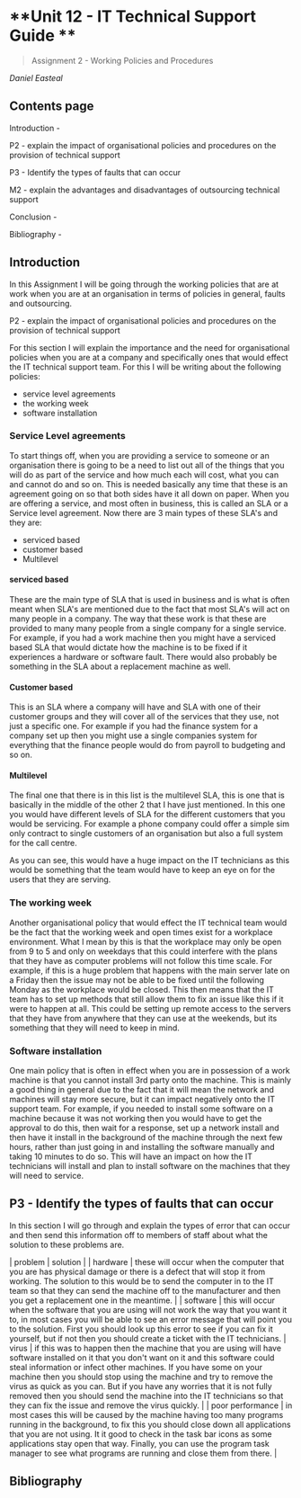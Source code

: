# **Unit 12 - IT Technical Support Guide **

> Assignment 2 - Working Policies and Procedures

_Daniel Easteal_

<div style="page-break-after: always;"></div>

## Contents page 

Introduction - 

P2 - explain the impact of organisational policies and procedures on the provision of technical support 

P3 - Identify the types of faults that can occur 

M2 - explain the advantages and disadvantages of outsourcing technical support

Conclusion - 

Bibliography - 

<div style="page-break-after: always;"></div>

## Introduction

In this Assignment I will be going through the working policies that are at work when you are at an organisation in terms of policies in general, faults and outsourcing.

P2 - explain the impact of organisational policies and procedures on the provision of technical support 

For this section I will explain the importance and the need for organisational policies when you are at a company and specifically ones that would effect the IT technical support team. For this I will be writing about the following policies:

* service level agreements
* the working week
* software installation 

### Service Level agreements

To start things off, when you are providing a service to someone or an organisation there is going to be a need to list out all of the things that you will do as part of the service and how much each will cost, what you can and cannot do and so on. This is needed basically any time that these is an agreement going on so that both sides have it all down on paper. When you are offering a service, and most often in business, this is called an SLA or a Service level agreement. Now there are 3 main types of these SLA's and they are:

* serviced based
* customer based
* Multilevel

#### serviced based

These are the main type of SLA that is used in business and is what is often meant when SLA's are mentioned due to the fact that most SLA's will act on many people in a company. The way that these work is that these are provided to many many people from a single company for a single service. For example, if you had a work machine then you might have a serviced based SLA that would dictate how the machine is to be fixed if it experiences a hardware or software fault. There would also probably be something in the SLA about a replacement machine as well.  

#### Customer based 

This is an SLA where a company will have and SLA with one of their customer groups and they will cover all of the services that they use, not just a specific one. For example if you had the finance system for a company set up then you might use a single companies system for everything that the finance people would do from payroll to budgeting and so on.  

#### Multilevel

The final one that there is in this list is the multilevel SLA, this is one that is basically in the middle of the other 2 that I have just mentioned. In this one you would have different levels of SLA for the different customers that you would be servicing. For example a phone company could offer a simple sim only contract to single customers of an organisation but also a full system for the call centre.

As you can see, this would have a huge impact on the IT technicians as this would be something that the team would have to keep an eye on for the users that they are serving. 

### The working week 

Another organisational policy that would effect the IT technical team would be the fact that the working week and open times exist for a workplace environment. What I mean by this is that the workplace may only be open from 9 to 5 and only on weekdays that this could interfere with the plans that they have as computer problems will not follow this time scale. For example, if this is a huge problem that happens with the main server late on a Friday then the issue may not be able to be fixed until the following Monday as the workplace would be closed. This then means that the IT team has to set up methods that still allow them to fix an issue like this if it were to happen at all. This could be setting up remote access to the servers that they have from anywhere that they can use at the weekends, but its something that they will need to keep in mind. 

### Software installation 

One main policy that is often in effect when you are in possession of a work machine is that you cannot install 3rd party onto the machine. This is mainly a good thing in general due to the fact that it will mean the network and machines will stay more secure, but it can impact negatively onto the IT support team. For example, if you needed to install some software on a machine because it was not working then you would have to get the approval to do this, then wait for a response, set up a network install and then have it install in the background of the machine through the next few hours, rather than just going in and installing the software manually and taking 10 minutes to do so. This will have an impact on how the IT technicians will install and plan to install software on the machines that they will need to service. 

## P3 - Identify the types of faults that can occur 

In this section I will go through and explain the types of error that can occur and then send this information off to members of staff about what the solution to these problems are. 

| problem | solution |
| hardware | these will occur when the computer that you are has physical damage or there is a defect that will stop it from working. The solution to this would be to send the computer in to the IT team so that they can send the machine off to the manufacturer and then you get a replacement one in the meantime. |
| software | this will occur when the software that you are using will not work the way that you want it to, in most cases you will be able to see an error message that will point you to the solution. First you should look up this error to see if you can fix it yourself, but if not then you should create a ticket with the IT technicians. 
| virus | if this was to happen then the machine that you are using will have software installed on it that you don't want on it and this software could steal information or infect other machines. If you have some on your machine then you should stop using the machine and try to remove the virus as quick as you can. But if you have any worries that it is not fully removed then you should send the machine into the IT technicians so that they can fix the issue and remove the virus quickly. |
| poor performance | in most cases this will be caused by the machine having too many programs running in the background, to fix this you should close down all applications that you are not using. It it good to check in the task bar icons as some applications stay open that way. Finally, you can use the program task manager to see what programs are running and close them from there. |  

<div style="page-break-after: always;"></div>

## Bibliography

